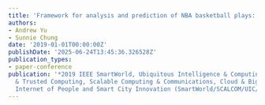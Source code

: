 ```yaml
---
title: 'Framework for analysis and prediction of NBA basketball plays: On-ball screens'
authors:
- Andrew Yu
- Sunnie Chung
date: '2019-01-01T00:00:00Z'
publishDate: '2025-06-24T13:45:36.326528Z'
publication_types:
- paper-conference
publication: '*2019 IEEE SmartWorld, Ubiquitous Intelligence & Computing, Advanced
  & Trusted Computing, Scalable Computing & Communications, Cloud & Big Data Computing,
  Internet of People and Smart City Innovation (SmartWorld/SCALCOM/UIC/ATC/CBDCom/IOP/SCI)*'
---
```

